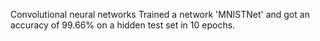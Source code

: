 Convolutional neural networks
Trained a network 'MNISTNet' and got an accuracy of 99.66% on a hidden test set in 10 epochs.

